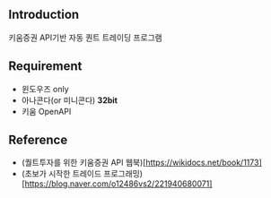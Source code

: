 
## Introduction  

키움증권 API기반 자동 퀀트 트레이딩 프로그램  

## Requirement  

- 윈도우즈 only
- 아나콘다(or 미니콘다) **32bit**  
- 키움 OpenAPI 


## Reference  

- (퀄트투자를 위한 키움증권 API 웹북)[https://wikidocs.net/book/1173]   
- (초보가 시작한 트레이드 프로그래밍)[https://blog.naver.com/o12486vs2/221940680071]